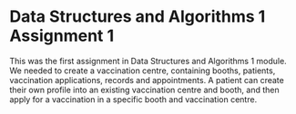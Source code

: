 # Data Structures and Algorithms 1 Assignment 1
 
This was the first assignment in Data Structures and Algorithms 1 module. We needed to create a vaccination centre, containing booths,
patients, vaccination applications, records and appointments.
A patient can create their own profile into an existing vaccination centre and booth, and then apply for a vaccination in a specific booth and vaccination centre.